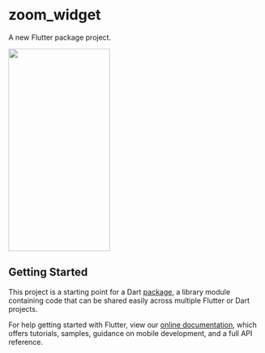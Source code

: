 # zoom_widget

A new Flutter package project.

<img src="https://raw.githubusercontent.com/semakers/zoom-widget/master/example_one.gif" data-canonical-src="https://raw.githubusercontent.com/semakers/zoom-widget/master/example_one.gif" width="200" height="400" />

## Getting Started

This project is a starting point for a Dart
[package](https://flutter.dev/developing-packages/),
a library module containing code that can be shared easily across
multiple Flutter or Dart projects.

For help getting started with Flutter, view our 
[online documentation](https://flutter.dev/docs), which offers tutorials, 
samples, guidance on mobile development, and a full API reference.
